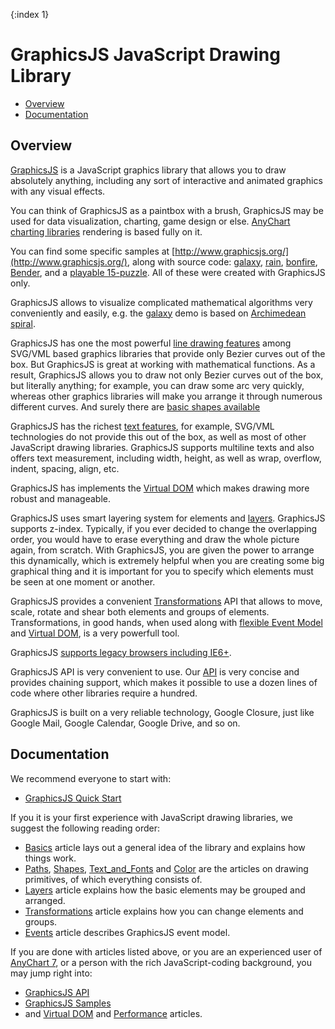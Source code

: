 {:index 1}
# GraphicsJS JavaScript Drawing Library

* [Overview](#overview)
* [Documentation](#documentation)

## Overview

[GraphicsJS](http://www.graphicsjs.org/) is a JavaScript graphics library that allows you to draw absolutely anything, including any sort of interactive and animated graphics with any visual effects.

You can think of GraphicsJS as a paintbox with a brush, GraphicsJS may be used for data visualization, charting, game design or else. [AnyChart charting libraries](http://www.anychart.com/) rendering is based fully on it.

You can find some specific samples at [http://www.graphicsjs.org/](http://www.graphicsjs.org/), along with source code: [galaxy](http://playground.anychart.com/gallery/latest/Graphics/Galaxy-plain), [rain](http://playground.anychart.com/gallery/latest/Graphics/Rain-plain), [bonfire](http://playground.anychart.com/gallery/latest/Graphics/Bonfire-plain), [Bender](http://playground.anychart.com/gallery/latest/Graphics/Bender-plain), and a [playable 15-puzzle](http://playground.anychart.com/gallery/latest/Graphics/Puzzle_15-plain). All of these were created with GraphicsJS only.

GraphicsJS allows to visualize complicated mathematical algorithms very conveniently and easily, e.g. the [galaxy](http://playground.anychart.com/gallery/latest/Graphics/Galaxy-plain) demo is based on [Archimedean spiral](https://en.wikipedia.org/wiki/Archimedean_spiral).

GraphicsJS has one the most powerful [line drawing features](Paths) among SVG/VML based graphics libraries that provide only Bezier curves out of the box. But GraphicsJS is great at working with mathematical functions. As a result, GraphicsJS allows you to draw not only Bezier curves out of the box, but literally anything; for example, you can draw some arc very quickly, whereas other graphics libraries will make you arrange it through numerous different curves. And surely there are [basic shapes available](Shapes)

GraphicsJS has the richest [text features](Text_and_Fonts), for example, SVG/VML technologies do not provide this out of the box, as well as most of other JavaScript drawing libraries. GraphicsJS supports multiline texts and also offers text measurement, including width, height, as well as wrap, overflow, indent, spacing, align, etc.

GraphicsJS has implements the [Virtual DOM](Virtual_DOM) which makes drawing more robust and manageable.

GraphicsJS uses smart layering system for elements and [layers](Layers). GraphicsJS supports z-index. Typically, if you ever decided to change the overlapping order, you would have to erase everything and draw the whole picture again, from scratch. With GraphicsJS, you are given the power to arrange this dynamically, which is extremely helpful when you are creating some big graphical thing and it is important for you to specify which elements must be seen at one moment or another.

GraphicsJS provides a convenient [Transformations](Transformations) API that allows to move, scale, rotate and shear both elements and groups of elements. Transformations, in good hands, when used along with [flexible Event Model](Events) and [Virtual DOM](Virtual_DOM), is a very powerfull tool.

GraphicsJS [supports legacy browsers including IE6+](Browser_Support). 

GraphicsJS API is very convenient to use. Our [API](https://api.anychart.com/latest/anychart.graphics) is very concise and provides chaining support, which makes it possible to use a dozen lines of code where other libraries require a hundred.

GraphicsJS is built on a very reliable technology, Google Closure, just like Google Mail, Google Calendar, Google Drive, and so on.

## Documentation

We recommend everyone to start with:

* [GraphicsJS Quick Start](Quick_Start)

If you it is your first experience with JavaScript drawing libraries, we suggest the following reading order:

* [Basics](Basics) article lays out a general idea of the library and explains how things work.
* [Paths](Paths), [Shapes](Shapes), [Text_and_Fonts](Text_and_Fonts) and [Color](/Color) are the articles on drawing primitives, of which everything consists of.
* [Layers](Layers) article explains how the basic elements may be grouped and arranged.
* [Transformations](Transformations) article explains how you can change elements and groups.
* [Events](Events) article describes GraphicsJS event model.

If you are done with articles listed above, or you are an experienced user of [AnyChart 7](http://www.anychart.com/), or  a person with the rich JavaScript-coding background, you may jump right into:

* [GraphicsJS API](https://api.anychart.com/latest/anychart.graphics)
* [GraphicsJS Samples](http://www.graphicsjs.org/)
* and [Virtual DOM](Virtual_DOM) and [Performance](Performance) articles.
